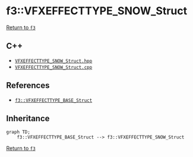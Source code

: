 # f3::VFXEFFECTTYPE_SNOW_Struct

[Return to `f3`](/docs/f3.md)

## C++

- [`VFXEFFECTTYPE_SNOW_Struct.hpp`](/c++/include/VFXEFFECTTYPE_SNOW_Struct.hpp)
- [`VFXEFFECTTYPE_SNOW_Struct.cpp`](/c++/source/VFXEFFECTTYPE_SNOW_Struct.cpp)

## References

- [`f3::VFXEFFECTTYPE_BASE_Struct`](/docs/f3/VFXEFFECTTYPE_BASE_Struct.md)

## Inheritance

```mermaid
graph TD;
    f3::VFXEFFECTTYPE_BASE_Struct --> f3::VFXEFFECTTYPE_SNOW_Struct
```

[Return to `f3`](/docs/f3.md)